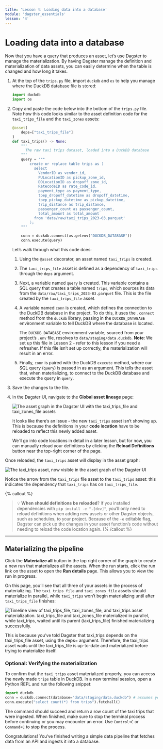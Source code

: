 ```yaml
---
title: 'Lesson 4: Loading data into a database'
module: 'dagster_essentials'
lesson: '4'
---
```


# Loading data into a database

Now that you have a query that produces an asset, let’s use Dagster to manage the materialization. By having Dagster manage the definition and materialization of data assets, you can easily determine when the table is changed and how long it takes.

1. At the top of the `trips.py` file, import `duckdb` and `os` to help you manage where the DuckDB database file is stored:

   ```python
   import duckdb
   import os
   ```

2. Copy and paste the code below into the bottom of the `trips.py` file. Note how this code looks similar to the asset definition code for the `taxi_trips_file` and the `taxi_zones` assets:

   ```python
   @asset(
       deps=["taxi_trips_file"]
   )
   def taxi_trips() -> None:
       """
         The raw taxi trips dataset, loaded into a DuckDB database
       """
       query = """
           create or replace table trips as (
             select
               VendorID as vendor_id,
               PULocationID as pickup_zone_id,
               DOLocationID as dropoff_zone_id,
               RatecodeID as rate_code_id,
               payment_type as payment_type,
               tpep_dropoff_datetime as dropoff_datetime,
               tpep_pickup_datetime as pickup_datetime,
               trip_distance as trip_distance,
               passenger_count as passenger_count,
               total_amount as total_amount
             from 'data/raw/taxi_trips_2023-03.parquet'
           );
       """

       conn = duckdb.connect(os.getenv("DUCKDB_DATABASE"))
       conn.execute(query)
   ```

   Let’s walk through what this code does:

   1. Using the `@asset` decorator, an asset named `taxi_trips` is created.

   2. The `taxi_trips_file` asset is defined as a dependency of `taxi_trips` through the `deps` argument.

   3. Next, a variable named `query` is created. This variable contains a SQL query that creates a table named `trips`, which sources its data from the `data/raw/taxi_trips_2023-03.parquet` file. This is the file created by the `taxi_trips_file` asset.

   4. A variable named `conn` is created, which defines the connection to the DuckDB database in the project. To do this, it uses the `.connect` method from the `duckdb` library, passing in the `DUCKDB_DATABASE` environment variable to tell DuckDB where the database is located.

      The `DUCKDB_DATABASE` environment variable, sourced from your project’s `.env` file, resolves to `data/staging/data.duckdb`. **Note**: We set up this file in Lesson 2 - refer to this lesson if you need a refresher. If this file isn’t set up correctly, the materialization will result in an error.

   5. Finally, `conn` is paired with the DuckDB `execute` method, where our SQL query (`query`) is passed in as an argument. This tells the asset that, when materializing, to connect to the DuckDB database and execute the query in `query`.

3. Save the changes to the file.

4. In the Dagster UI, navigate to the **Global asset lineage** page:

   ![The asset graph in the Dagster UI with the taxi_trips_file and taxi_zones_file assets](/images/dagster-essentials/lesson-4/asset-graph.png)

   It looks like there’s an issue - the new `taxi_trips` asset isn’t showing up. This is because the definitions in your **code location** have to be reloaded to reflect this newly added asset.

   We’ll go into code locations in detail in a later lesson, but for now, you can manually reload your definitions by clicking the **Reload Definitions** button near the top-right corner of the page.

Once reloaded, the `taxi_trips` asset will display in the asset graph:

![The taxi_trips asset, now visible in the asset graph of the Dagster UI](/images/dagster-essentials/lesson-4/taxi-trips-in-asset-graph.png)

Notice the arrow from the `taxi_trips` file asset to the `taxi_trips` asset: this indicates the dependency that `taxi_trips` has on `taxi_trips_file`.

{% callout %}

> 💡 **When should definitions be reloaded**? If you installed dependencies with `pip install -e ".[dev]"`, you’ll only need to reload definitions when adding new assets or other Dagster objects, such as schedules, to your project. Because of the `-e` editable flag, Dagster can pick up the changes in your asset function’s code without needing to reload the code location again.
> {% /callout %}

---

## Materializing the pipeline

Click the **Materialize all** button in the top right corner of the graph to create a new run that materializes all the assets. When the run starts, click the run link on the asset to open the **Run details** page. This allows you to view the run in progress.

On this page, you’ll see that all three of your assets in the process of materializing. The `taxi_trips_file` and `taxi_zones_file` assets should materialize in parallel, while `taxi_trips` won’t begin materializing until after `taxi_trips_file` finishes:

![Timeline view of taxi_trips_file, taxi_zones_file, and taxi_trips asset materialization. taxi_trips_file and taxi_zones_file materialized in parallel, while taxi_trips, waited until its parent (taxi_trips_file) finished materializing successfully.](/images/dagster-essentials/lesson-4/materialization-graph.png)

This is because you’ve told Dagster that taxi_trips depends on the taxi_trips_file asset, using the deps= argument. Therefore, the taxi_trips asset waits until the taxi_trips_file is up-to-date and materialized before trying to materialize itself.

### Optional: Verifying the materialization

To confirm that the `taxi_trips` asset materialized properly, you can access the newly made `trips` table in DuckDB. In a new terminal session, open a Python REPL and run the following snippet:

```python
import duckdb
conn = duckdb.connect(database="data/staging/data.duckdb") # assumes you're writing to the same destination as specified in .env.example
conn.execute("select count(*) from trips").fetchall()
```

The command should succeed and return a row count of the taxi trips that were ingested. When finished, make sure to stop the terminal process before continuing or you may encounter an error. Use `Control+C` or `Command+C` to stop the process.

Congratulations! You’ve finished writing a simple data pipeline that fetches data from an API and ingests it into a database.
